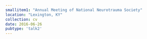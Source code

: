 ```yaml
---
smallitem1: "Annual Meeting of National Neurotrauma Society"
location: "Lexington, KY"
collection: cv
date: 2016-06-26
pubtype: 'talk2'
---
```

